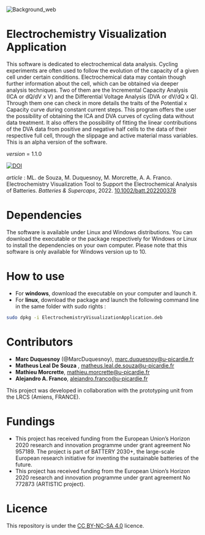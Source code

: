 ![Background_web](https://user-images.githubusercontent.com/50483699/180805030-8540f956-fc86-4fc8-a21b-0caf4a75cac3.jpeg)

Electrochemistry Visualization Application
========================================================
This software is dedicated to electrochemical data analysis.
Cycling experiments are often used to follow the evolution of the capacity of a given cell under certain conditions. Electrochemical data may contain though further information about the cell, which can be obtained via deeper analysis techniques. Two of them are the Incremental Capacity Analysis (ICA or dQ/dV x V) and the Differential Voltage Analysis (DVA or dV/dQ x Q). Through them one can check in more details the traits of the Potential x Capacity curve during constant current steps. This program offers the user the possibility of obtaining the ICA and DVA curves of cycling data without data treatment. It also offers the possibility of fitting the linear contributions of the DVA data from positive and negative half cells to the data of their respective full cell, through the slippage and active material mass variables.
This is an alpha version of the software.

_version_ = 1.1.0

[![DOI](https://zenodo.org/badge/DOI/10.5281/zenodo.7656328.svg)](https://doi.org/10.5281/zenodo.7656328)

_article_ : ML. de Souza, M. Duquesnoy, M. Morcrette, A. A. Franco.
Electrochemistry Visualization Tool to Support the Electrochemical Analysis of
Batteries. _Batteries & Supercaps_, 2022. [10.1002/batt.202200378](10.1002/batt.202200378)

Dependencies
========================================================
The software is available under Linux and Windows distributions. You can download the executable or
the package respectively for Windows or Linux to install the dependencies on your own computer. Please note that
this software is only available for Windows version up to 10.

How to use
========================================================
- For **windows**, download the executable on your computer and launch it.
- For **linux**, download the package and launch the following command line in the same
folder with sudo rights :
  
```bash
sudo dpkg -i ElectrochemistryVisualizationApplication.deb
```

 Contributors
========================================================
  - **Marc Duquesnoy** (@MarcDuquesnoy), marc.duquesnoy@u-picardie.fr
  - **Matheus Leal De Souza** , matheus.leal.de.souza@u-picardie.fr
  - **Mathieu Morcrette**, mathieu.morcrette@u-picardie.fr
  - **Alejandro A. Franco**, alejandro.franco@u-picardie.fr

This project was developed in collaboration with the prototyping unit from 
the LRCS (Amiens, FRANCE).

Fundings
========================================================
- This project has received funding from the European Union’s Horizon 2020 research
and innovation programme under grant agreement No 957189. The project is part of
BATTERY 2030+, the large-scale European research initiative for inventing the
sustainable batteries of the future.
- This project has received funding from the European Union’s Horizon 2020 research
and innovation programme under grant agreement No 772873 (ARTISTIC project).

  
 Licence
========================================================

This repository is under the [CC BY-NC-SA 4.0](https://creativecommons.org/licenses/by-nc-sa/4.0/) licence.